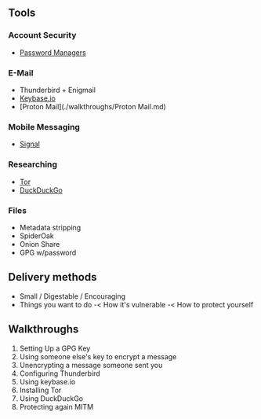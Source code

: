 ## Tools

### Account Security
  - [Password Managers](./walkthroughs/password_managers.md)

### E-Mail
  - Thunderbird + Enigmail
  - [Keybase.io](./walkthroughs/Keybase.io.md)
  - [Proton Mail](./walkthroughs/Proton Mail.md)

### Mobile Messaging
  - [Signal](./walkthroughs/Signal.md)

### Researching
  - [Tor](./walkthroughs/tor.md)
  - [DuckDuckGo](./walkthroughs/DuckDuckGo.md)

### Files
  - Metadata stripping
  - SpiderOak
  - Onion Share
  - GPG w/password

## Delivery methods
  - Small / Digestable / Encouraging
  - Things you want to do -&lt; How it's vulnerable -&lt; How to protect yourself

## Walkthroughs

  1. Setting Up a GPG Key
  2. Using someone else's key to encrypt a message
  3. Unencrypting a message someone sent you
  4. Configuring Thunderbird
  5. Using keybase.io
  6. Installing Tor
  7. Using DuckDuckGo
  8. Protecting again MITM
